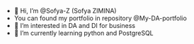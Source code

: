 - 👋 Hi, I’m @Sofya-Z (Sofya ZIMINA)
- You can found my portfolio in repository @My-DA-portfolio
- 👀 I’m interested in DA and DI for business
- 🌱 I’m currently learning python and PostgreSQL
